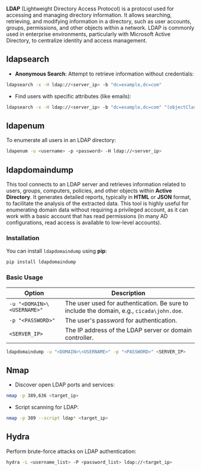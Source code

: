 **LDAP** (Lightweight Directory Access Protocol) is a protocol used for accessing and managing directory information. It allows searching, retrieving, and modifying information in a directory, such as user accounts, groups, permissions, and other objects within a network. LDAP is commonly used in enterprise environments, particularly with Microsoft Active Directory, to centralize identity and access management.

## ldapsearch
- **Anonymous Search**: Attempt to retrieve information without credentials:
```bash
ldapsearch -x -H ldap://<server_ip> -b "dc=example,dc=com"
```

- Find users with specific attributes (like emails):
```bash
ldapsearch -x -H ldap://<server_ip> -b "dc=example,dc=com" "(objectClass=person)" mail
```
## ldapenum
To enumerate all users in an LDAP directory:

```bash
ldapenum -u <username> -p <password> -H ldap://<server_ip>
```

## ldapdomaindump
This tool connects to an LDAP server and retrieves information related to users, groups, computers, policies, and other objects within **Active Directory**. It generates detailed reports, typically in **HTML** or **JSON** format, to facilitate the analysis of the extracted data. This tool is highly useful for enumerating domain data without requiring a privileged account, as it can work with a basic account that has read permissions (in many AD configurations, read access is available to low-level accounts).

### Installation

You can install `ldapdomaindump` using **pip**:
```bash
pip install ldapdomaindump
```

### Basic Usage
| Option                      | Description                                                                                               |
|-----------------------------|-----------------------------------------------------------------------------------------------------------|
| `-u "<DOMAIN>\<USERNAME>"`   | The user used for authentication. Be sure to include the domain, e.g., `cicada\john.doe`.                |
| `-p "<PASSWORD>"`            | The user's password for authentication.                                                                  |
| `<SERVER_IP>`                | The IP address of the LDAP server or domain controller.                                                  |

```bash
ldapdomaindump -u "<DOMAIN>\<USERNAME>" -p "<PASSWORD>" <SERVER_IP>
```

## Nmap
- Discover open LDAP ports and services:
```bash
nmap -p 389,636 <target_ip>
```

- Script scanning for LDAP:
```bash
nmap -p 389 --script ldap* <target_ip>
```


## Hydra
Perform brute-force attacks on LDAP authentication:
```bash
hydra -L <username_list> -P <password_list> ldap://<target_ip>
```